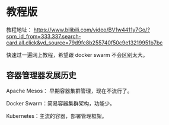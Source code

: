 # 教程版

教程地址：
https://www.bilibili.com/video/BV1w4411y7Go/?spm_id_from=333.337.search-card.all.click&vd_source=79d9fc8b255740f50c9e13219951b7bc

快速过一遍网上教程，希望跟 docker swarm 不会区别太大。

## 容器管理器发展历史

Apache Mesos： 早期容器集群管理，现在不流行了。

Docker Swarm：简易容器集群架构，功能少。

Kubernetes：主流的容器，部署管理框架。

